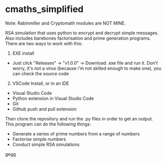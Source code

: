 # cmaths_simplified

Note: Rabinmiller and Cryptomath modules are NOT MINE.

RSA simulation that uses python to encrypt and decrypt simple messages. Also includes barebones factorisation and prime generation programs. There are two ways to work with this:

1. EXE install
- Just click "Releases" -> "v1.0.0" -> Download .exe file and run it. Don't worry, it's not a virus (because i'm not skilled enough to make one), you can check the source code

2. VSCode Install, or in an IDE
- Visual Studio Code
- Python extension in Visual Studio Code
- Git
- Github push and pull extension

Then clone the repository and run the .py files in order to get an output.
This program can do the following things:

- Generate a series of prime numbers from a range of numbers
- Factorise simple numbers
- Conduct simple RSA simulations

gegg